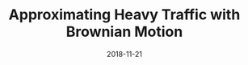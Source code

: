 ---
title: "Approximating Heavy Traffic with Brownian Motion"
collection: publications
permalink: /publications/2018-11-21-brownian
date: 2018-11-21
venue: 'Published by the University of Chicago Mathematics Department'
authors: Harvey Barnhard
paperurl: 'http://math.uchicago.edu/~may/REU2018/REUPapers/Barnhard.pdf'
include: 'yes'
---